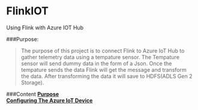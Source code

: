 # FlinkIOT
Using Flink with Azure IOT Hub

###Purpose:
> The purpose of this project is to connect Flink to Azure IoT Hub to gather telemetry data using a tempature sensor.
> The Tempature sensor will send dummy data in the form of a Json.  Once the tempature sends the data Flink will get the message
> and transform the data.  After transforming the data it will save to HDFS(ADLS Gen 2 Storage).

###Content
[**Purpose**][Purpose]<br>
[**Configuring The Azure IoT Device**](#Configuring-The-Azure-IoT-Device)<br>






























[Purpose]: #Purpose
[Configuring The Azure IoT Device]: #Configuring-The-Azure-IoT-Device
